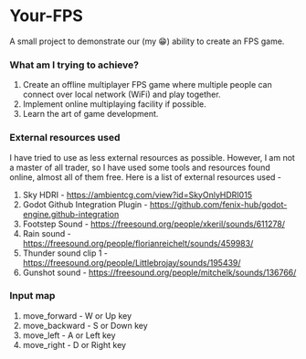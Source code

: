 # Your-FPS
A small project to demonstrate our (my 😁) ability to create an FPS game.

### What am I trying to achieve?
1. Create an offline multiplayer FPS game where multiple people can connect over local network (WiFi) and play together.
2. Implement online multiplaying facility if possible.
3. Learn the art of game development. 

### External resources used
I have tried to use as less external resources as possible. However, I am not a master of all trader, so I have used some tools and resources found online, almost all of them free. 
Here is a list of external resources used - 
1. Sky HDRI - https://ambientcg.com/view?id=SkyOnlyHDRI015
2. Godot Github Integration Plugin - https://github.com/fenix-hub/godot-engine.github-integration
3. Footstep Sound - https://freesound.org/people/xkeril/sounds/611278/
4. Rain sound - https://freesound.org/people/florianreichelt/sounds/459983/
5. Thunder sound clip 1 - https://freesound.org/people/Littlebrojay/sounds/195439/
6. Gunshot sound - https://freesound.org/people/mitchelk/sounds/136766/

### Input map
1. move_forward - W or Up key
2. move_backward - S or Down key
3. move_left - A or Left key
4. move_right - D or Right key
